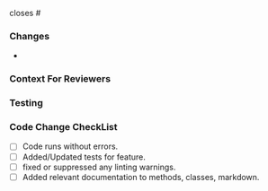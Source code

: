 <!-- Edit And Paste Into Pull Request Title
Issue-<Github Issue Number>: PR Title
-->

<!--NOTE THE GITHUB ISSUES THAT THIS PR CLOSES BELOW-->
closes #

### Changes
<!-- DESCRIBE THE CHANGES YOU ARE MAKING -->
- 

### Context For Reviewers
<!-- WHY ARE YOU MAKING THIS CHANGE? -->

### Testing
<!-- INSERT MANUAL TESTING INSTRUCTIONS WHEN APPLICABLE.
```bash
```
Include screenshots when applicable.
-->

### Code Change CheckList
<!-- This section can be removed if there are no code changes -->

 - [ ] Code runs without errors.
 - [ ] Added/Updated tests for feature.
 - [ ] fixed or suppressed any linting warnings.
 - [ ] Added relevant documentation to methods, classes, markdown.